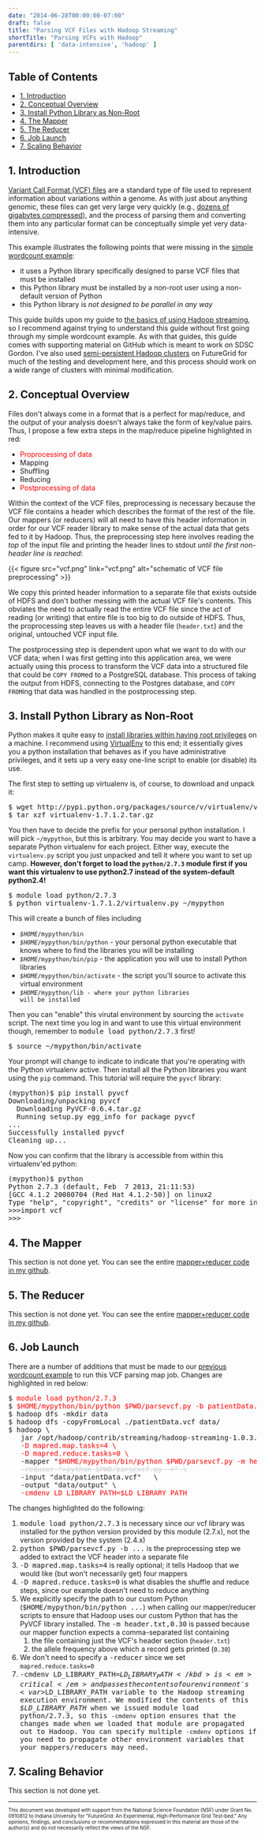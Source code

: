```yaml
---
date: "2014-06-28T00:00:00-07:00"
draft: false
title: "Parsing VCF Files with Hadoop Streaming"
shortTitle: "Parsing VCFs with Hadoop"
parentdirs: [ 'data-intensive', 'hadoop' ]
---
```


## Table of Contents

* [1. Introduction](#intro)
* [2. Conceptual Overview](#overview)
* [3. Install Python Library as Non-Root](#venv)
* [4. The Mapper](#shuffle)
* [5. The Reducer](#reducer)
* [6. Job Launch](#launch)
* [7. Scaling Behavior](#performance)

## <a name="intro"></a>1. Introduction

[Variant Call Format (VCF) files][vcf format] are a standard type of file used
to represent information about variations within a genome.  As with just about
anything genomic, these files can get very large very quickly (e.g., 
[dozens of gigabytes compressed][vcf repository]), and the process of
parsing them and converting them into any particular format can be conceptually
simple yet very data-intensive.

This example illustrates the following points that were missing in the
[simple wordcount example][hadoop streaming tutorial]:

* it uses a Python library specifically designed to parse VCF files that must be installed
* this Python library must be installed by a non-root user using a non-default version of Python
* this Python library is _not designed to be parallel in any way_

This guide builds upon my guide to [the basics of using Hadoop streaming][hadoop streaming tutorial],
so I recommend against trying to understand this guide without first going
through my simple wordcount example.  As with that guides, this guide comes
with supporting material on GitHub which is meant to work on SDSC Gordon.  I've
also used [semi-persistent Hadoop clusters][hadoop on hpc clusters] on
FutureGrid for much of the testing and development here, and this process should
work on a wide range of clusters with minimal modification.

## <a name="overview"></a>2. Conceptual Overview

Files don't always come in a format that is a perfect for map/reduce, and the
output of your analysis doesn't always take the form of key/value pairs.  Thus,
I propose a few extra steps in the map/reduce pipeline highlighted in red:

* <span style="color:red">Proprocessing of data</span>
* Mapping
* Shuffling
* Reducing
* <span style="color:red">Postprocessing of data</span>

Within the context of the VCF files, preprocessing is necessary because the
VCF file contains a header which describes the format of the rest of the file.
Our mappers (or reducers) will all need to have this header information in order
for our VCF reader library to make sense of the actual data that gets fed to it
by Hadoop.  Thus, the preprocessing step here involves reading the _top_
of the input file and printing the header lines to stdout _until the first
non-header line is reached_:

{{< figure src="vcf.png" link="vcf.png" alt="schematic of VCF file preprocessing" >}}

We copy this printed header information to a separate file that exists 
outside of HDFS and don't bother messing with the actual VCF file's contents.
This obviates the need to actually read the entire VCF file since the act of
reading (or writing) that entire file is too big to do outside of HDFS.  Thus,
the proprocessing step leaves us with a header file (<code>header.txt</code>) 
and the original, untouched VCF input file.

The postprocessing step is dependent upon what we want to do with our VCF
data; when I was first getting into this application area, we were actually
using this process to transform the VCF data into a structured file that could
be <code>COPY FROM</code>ed to a PostgreSQL database.  This process of taking
the output from HDFS, connecting to the Postgres database, and <code>COPY 
FROM</code>ing that data was handled in the postprocessing step.

## <a name="venv"></a>3. Install Python Library as Non-Root

Python makes it quite easy to [install libraries within having root privileges][install python without root]
on a machine.  I recommend using [VirtualEnv][virtualenv] to this end; it
essentially gives you a python installation that behaves as if you have
administrative privileges, and it sets up a very easy one-line script
to enable (or disable) its use.

The first step to setting up virtualenv is, of course, to download and
unpack it:

<pre>
$ <kbd>wget http://pypi.python.org/packages/source/v/virtualenv/virtualenv-1.7.1.2.tar.gz</kbd>
$ <kbd>tar xzf virtualenv-1.7.1.2.tar.gz</kbd>
</pre>

You then have to decide the prefix for your personal python installation.  I
will pick <code>~/mypython</code>, but this is arbitrary.  You may decide you
want to have a separate Python virtualenv for each project.  Either way, execute
the <code>virtualenv.py</code> script you just unpacked and tell it where you
want to set up camp.  **However, don't forget to load the 
<code>python/2.7.3</code> module first if you want this virtualenv to use 
python2.7 instead of the system-default python2.4!**

<pre>
$ <kbd>module load python/2.7.3</kbd>
$ <kbd>python virtualenv-1.7.1.2/virtualenv.py ~/mypython</kbd>
</pre>

This will create a bunch of files including

* <code><var>$HOME</var>/mypython/bin</code>
* <code><var>$HOME</var>/mypython/bin/python</code> - your personal python executable that knows where to find the libraries you will be installing
* <code><var>$HOME</var>/mypython/bin/pip</code> - the application you will use to install Python libraries
* <code><var>$HOME</var>/mypython/bin/activate</code> - the script you'll source to activate this virtual environment
* <code><var>$HOME</var>/mypython/lib - where your python libraries will be installed</code>

Then you can "enable" this virutal environment by sourcing the 
<code>activate</code> script.  The next time you log in and want to use this
virtual environment though, remember to <kbd>module load python/2.7.3</kbd>
first!

<pre>
$ <kbd>source ~/mypython/bin/activate</kbd>
</pre>

Your prompt will change to indicate to indicate that you're operating with
the Python virtualenv active.  Then install all the Python libraries you want
using the <code>pip</code> command.  This tutorial will require the <code>pyvcf</code>
library:

<pre>
(mypython)$ <kbd>pip install pyvcf</kbd>
Downloading/unpacking pyvcf
  Downloading PyVCF-0.6.4.tar.gz
  Running setup.py egg_info for package pyvcf
...
Successfully installed pyvcf
Cleaning up...
</pre>

Now you can confirm that the library is accessible from within this 
virtualenv'ed python:

<pre>
(mypython)$ <kbd>python</kbd>
Python 2.7.3 (default, Feb  7 2013, 21:11:53) 
[GCC 4.1.2 20080704 (Red Hat 4.1.2-50)] on linux2
Type "help", "copyright", "credits" or "license" for more information.
&gt;&gt;&gt;<kbd>import vcf</kbd>
&gt;&gt;&gt;
</pre>

## <a name="shuffle"></a>4. The Mapper

This section is not done yet.  You can see the entire [mapper+reducer code
in my github][vcfparser code].

## <a name="reducer"></a>5. The Reducer

This section is not done yet.  You can see the entire [mapper+reducer code
in my github][vcfparser code].

## <a name="launch"></a>6. Job Launch

There are a number of additions that must be made to our <a href="http://users.sdsc.edu/~glockwood/comp/hadoopstreaming.php#wordcount:run">previous wordcount example</a>
to run this VCF parsing map job.  Changes are highlighted in red below:

<pre>
$ <span style="color:red">module load python/2.7.3</span>
$ <span style="color:red">$HOME/mypython/bin/python $PWD/parsevcf.py -b patientData.vcf > header.txt</span>
$ hadoop dfs -mkdir data
$ hadoop dfs -copyFromLocal ./patientData.vcf data/
$ hadoop \
   jar /opt/hadoop/contrib/streaming/hadoop-streaming-1.0.3.jar \
   <span style="color:red">-D mapred.map.tasks=4 \</span>
   <span style="color:red">-D mapred.reduce.tasks=0 \</span>
   -mapper "<span style="color:red">$HOME/mypython/bin/python $PWD/parsevcf.py -m header.txt,0.30</span>" \
   <span style="color:#CCCCCC; text-decoration:line-through">-reducer ">python $PWD/parsevcf.py -r" \</span>
   -input "data/patientData.vcf"   \
   -output "data/output" \
   <span style="color:red">-cmdenv LD_LIBRARY_PATH=$LD_LIBRARY_PATH</span>
</pre>

The changes highlighted do the following:

1. <kbd>module load python/2.7.3</kbd> is necessary since our vcf library was
   installed for the python version provided by this module (2.7.x), not the 
   version provided by the system (2.4.x)
2. <kbd>python $PWD/parsevcf.py -b ...</kbd> is the preprocessing step we added
   to extract the VCF header into a separate file
3. <kbd>-D mapred.map.tasks=4</kbd> is really optional; it tells Hadoop that
   we would like (but won't necessarily get) four mappers
4. <kbd>-D mapred.reduce.tasks=0</kbd> is what disables the shuffle and reduce
   steps, since our example doesn't need to reduce anything
5. We explicitly specify the path to our custom Python (<kbd>$HOME/mypython/bin/python ...</kbd>) when
   calling our mapper/reducer scripts to ensure that Hadoop uses our custom 
   Python that has the PyVCF library installed.  The 
   <kbd>-m header.txt,0.30</kbd> is passed because our mapper function expects
   a comma-separated list containing
    1. the file containing just the VCF's header section (<code>header.txt</code>)
    2. the allele frequency above which a record gets printed (<code>0.30</code>)
6. We don't need to specify a <kbd>-reducer</kbd> since we set <code>mapred.reduce.tasks=0</code>
7. <kbd>-cmdenv LD_LIBRARY_PATH=$LD_LIBRARY_PATH</kbd> is <em>critical</em>
   and passes the contents of our environment's <var>$LD_LIBRARY_PATH</var>
   variable to the Hadoop streaming execution environment.  We modified the
   contents of this <var>$LD_LIBRARY_PATH</var> when we issued <kbd>module load
   python/2.7.3</kbd>, so this <code>-cmdenv</code> option ensures that the
   changes made when we loaded that module are propagated out to Hadoop.  You
   can specify multiple <code>-cmdenv</code> options if you need to propagate
   other environment variables that your mappers/reducers may need.

## <a name="performance"></a>7. Scaling Behavior

This section is not done yet.

<hr style="margin-bottom:0">

<p style="font-size:x-small">This document was developed with support from the National Science Foundation
(NSF) under Grant No. 0910812 to Indiana University for "FutureGrid: An
Experimental, High-Performance Grid Test-bed." Any opinions, findings, and
conclusions or recommendations expressed in this material are those of the
author(s) and do not necessarily reflect the views of the NSF.</p>

<!-- references -->
[vcf format]: http://www.1000genomes.org/node/101
[vcf repository]: ftp://ftp-trace.ncbi.nih.gov/1000genomes/ftp/release/20110521/
[hadoop streaming tutorial]: streaming.md
[hadoop on hpc clusters]: on-hpc.html
[virtualenv]: http://www.virtualenv.org/en/latest/
[install python without root]: ../../hpc-howtos/installing-without-root.html#pylib
[vcfparser code]: https://github.com/glennklockwood/hpchadoop/tree/master/vcfparser.py

